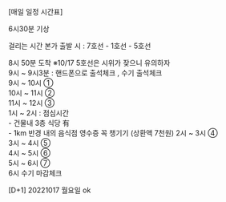 [매일 일정 시간표]

6시30분 기상

걸리는 시간   본가 출발 시 : 7호선 - 1호선 - 5호선    

8시 50분 도착	 ※10/17 5호선은 시위가 잦으니 유의하자  
9시 ~ 9시3분 : 핸드폰으로 출석체크 , 수기 출석체크  
9시 ~ 10시 ①     
10시 ~ 11시 ②  
11시 ~ 12시 ③  
1시 ~ 2시 : 점심시간   
		 - 건물내 3층 식당 有   
		 - 1km 반경 내의 음식점 영수증 꼭 챙기기   (상환액 7천원)
2시 ~ 3시 ④  
3시 ~ 4시 ⑤  
4시 ~ 5시 ⑥  
5시 ~ 6시 ⑦  
6시   수기 마감체크  

[D+1] 20221017 월요일 ok


